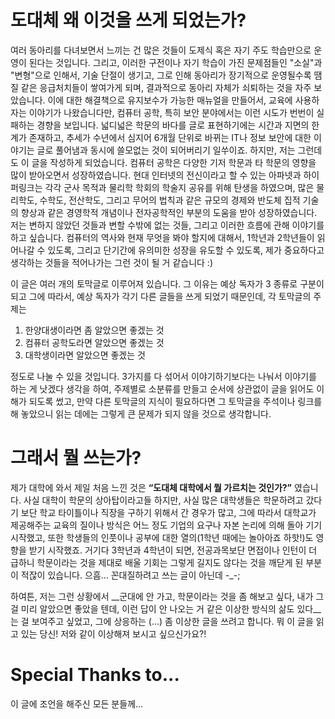 # 도대체 왜 이것을 쓰게 되었는가?

여러 동아리를 다녀보면서 느끼는 건 많은 것들이 도제식 혹은 자기 주도 학습만으로 운영이 된다는 것입니다. 그리고, 이러한 구전이나 자기 학습이 가진 문제점들인 "소실"과 "변형"으로 인해서, 기술 단절이 생기고, 그로 인해 동아리가 장기적으로 운영될수록 땜질 같은 응급처치들이 쌓여가게 되며, 결과적으로 동아리 자체가 쇠퇴하는 것을 자주 보았습니다. 이에 대한 해결책으로 유지보수가 가능한 매뉴얼을 만들어서, 교육에 사용하자는 이야기가 나왔습니다만, 컴퓨터 공학, 특히 보안 분야에서는 이런 시도가 번번이 실패하는 경향을 보입니다. 넓디넓은 학문의 바다를 글로 표현하기에는 시간과 지면의 한계가 존재하고, 추세가 수년에서 심지어 6개월 단위로 바뀌는 IT나 정보 보안에 대한 이야기는 글로 풀어냄과 동시에 쓸모없는 것이 되어버리기 일쑤이죠. 하지만, 저는 그런데도 이 글을 작성하게 되었습니다. 컴퓨터 공학은 다양한 기저 학문과 타 학문의 영향을 많이 받아오면서 성장하였습니다. 현대 인터넷의 전신이라고 할 수 있는 아파넷과 하이퍼링크는 각각 군사 목적과 물리학 학회의 학술지 공유를 위해 탄생을 하였으며, 많은 물리학도, 수학도, 전산학도, 그리고 무어의 법칙과 같은 규모의 경제와 반도체 집적 기술의 향상과 같은 경영학적 개념이나 전자공학적인 부분의 도움을 받아 성장하였습니다. 저는 변하지 않았던 것들과 변할 수밖에 없는 것들, 그리고 이러한 흐름에 관해 이야기를 하고 싶습니다. 컴퓨터의 역사와 현재 무엇을 봐야 할지에 대해서, 1학년과 2학년들이 읽어나갈 수 있도록, 그리고 단기간에 유의미한 성장을 유도할 수 있도록, 제가 중요하다고 생각하는 것들을 적어나가는 그런 것이 될 거 같습니다 :)

이 글은 여러 개의 토막글로 이루어져 있습니다. 그 이유는 예상 독자가 3 종류로 구분이 되고 그에 따라서, 예상 독자가 각기 다른 글들을 쓰게 되었기 때문인데, 각 토막글의 주제는

1. 한양대생이라면 좀 알았으면 좋겠는 것
2. 컴퓨터 공학도라면 알았으면 좋겠는 것
3. 대학생이라면 알았으면 좋겠는 것

정도로 나눌 수 있을 것입니다. 3가지를 다 섞어서 이야기하기보다는 나눠서 이야기를 하는 게 낫겠다 생각을 하여, 주제별로 소분류를 만들고 순서에 상관없이 글을 읽어도 이해가 되도록 썼고, 만약 다른 토막글의 지식이 필요하다면 그 토막글을 주석이나 링크를 해 놓았으니 읽는 데에는 그렇게 큰 문제가 되지 않을 것으로 생각합니다.

# 그래서 뭘 쓰는가?

제가 대학에 와서 제일 처음 느낀 것은 __“도대체 대학에서 뭘 가르치는 것인가?”__ 였습니다. 사실 대학이 학문의 상아탑이라고들 하지만, 사실 많은 대학생들은 학문하려고 갔다기 보단 학교 타이틀이나 직장을 구하기 위해서 간 경우가 많고, 그에 따라서 대학교가 제공해주는 교육의 질이나 방식은 어느 정도 기업의 요구나 자본 논리에 의해 돌아 기기 시작했고, 또한 학생들의 인풋이나 공부에 대한 열의(1학년 때에는 놀아아죠 하핫!)도 영향을 받기 시작했죠. 거기다 3학년과 4학년이 되면, 전공과목보단 면접이나 인턴이 더 급하니 학문이라는 것을 제대로 배울 기회는 그렇게 길지도 않다는 것을 깨닫게 된 부분이 적잖이 있습니다. 으흠… 꼰대질하려고 쓰는 글이 아닌데 -_-;

하여튼, 저는 그런 상황에서 __군대에 안 가고, 학문이라는 것을 좀 해보고 싶다, 내가 그걸 미리 알았으면 좋았을 텐데, 이런 답이 안 나오는 거 같은 이상한 방식의 삶도 있다__는 걸 보여주고 싶었고, 그에 상응하는 (…) 좀 이상한 글을 쓰려고 합니다. 뭐 이 글을 읽고 있는 당신! 저와 같이 이상해져 보시고 싶으신가요?!

# Special Thanks to...

이 글에 조언을 해주신 모든 분들께...
